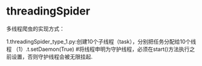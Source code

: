 # threadingSpider
多线程爬虫的实现方式：

1.threadingSpider_type_1.py:创建10个子线程（task），分别把任务分配给10个线程
（1）.t.setDaemon(True) #将线程申明为守护线程，必须在start()方法执行之前设置，否则守护线程会被无限挂起.
